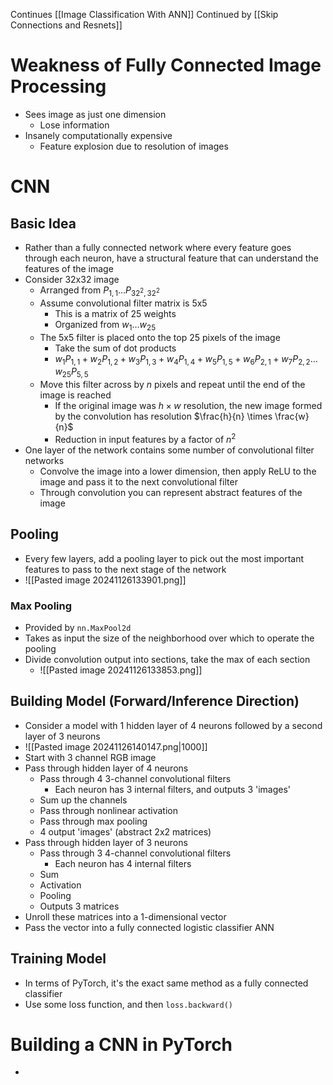 Continues [[Image Classification With ANN]]
Continued by [[Skip Connections and Resnets]]
# Weakness of Fully Connected Image Processing
- Sees image as just one dimension
	- Lose information
- Insanely computationally expensive
	- Feature explosion due to resolution of images
# CNN
## Basic Idea
- Rather than a fully connected network where every feature goes through each neuron, have a structural feature that can understand the features of the image
- Consider 32x32 image
	- Arranged from $P_{1,\,1}\dots P_{32^{2},\,32^{2}}$
	- Assume convolutional filter matrix is 5x5
		- This is a matrix of 25 weights
		- Organized from $w_{1}\dots w_{25}$
	- The 5x5 filter is placed onto the top 25 pixels of the image
		- Take the sum of dot products
		- $w_{1}P_{1,\,1}+w_{2}P_{1,\,2}+w_{3}P_{1,\,3}+w_{4}P_{1,\,4}+w_{5}P_{1,\,5}+w_{6}P_{2,\,1}+w_{7}P_{2,\,2}\dots w_{25}P_{5,\,5}$
	- Move this filter across by $n$ pixels and repeat until the end of the image is reached
		- If the original image was $h\times w$ resolution, the new image formed by the convolution has resolution $\frac{h}{n} \times \frac{w}{n}$
		- Reduction in input features by a factor of $n^{2}$
- One layer of the network contains some number of convolutional filter networks
	- Convolve the image into a lower dimension, then apply ReLU to the image and pass it to the next convolutional filter
	- Through convolution you can represent abstract features of the image
## Pooling
- Every few layers, add a pooling layer to pick out the most important features to pass to the next stage of the network
- ![[Pasted image 20241126133901.png]]
### Max Pooling
- Provided by `nn.MaxPool2d`
- Takes as input the size of the neighborhood over which to operate the pooling
- Divide convolution output into sections, take the max of each section
	- ![[Pasted image 20241126133853.png]]


## Building Model (Forward/Inference Direction)
- Consider a model with 1 hidden layer of 4 neurons followed by a second layer of 3 neurons
- ![[Pasted image 20241126140147.png|1000]]
- Start with 3 channel RGB image
- Pass through hidden layer of 4 neurons
	- Pass through 4 3-channel convolutional filters
		- Each neuron has 3 internal filters, and outputs 3 'images'
	- Sum up the channels
	- Pass through nonlinear activation
	- Pass through max pooling
	- 4 output 'images' (abstract 2x2 matrices)
- Pass through hidden layer of 3 neurons
	- Pass through 3 4-channel convolutional filters
		- Each neuron has 4 internal filters
	- Sum
	- Activation
	- Pooling
	- Outputs 3 matrices
- Unroll these matrices into a 1-dimensional vector
- Pass the vector into a fully connected logistic classifier ANN
## Training Model
- In terms of PyTorch, it's the exact same method as a fully connected classifier
- Use some loss function, and then `loss.backward()`
# Building a CNN in PyTorch
- 
